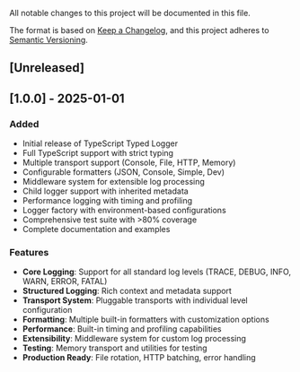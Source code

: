All notable changes to this project will be documented in this file.

The format is based on [Keep a Changelog](https://keepachangelog.com/en/1.0.0/),
and this project adheres to [Semantic Versioning](https://semver.org/spec/v2.0.0.html).

## [Unreleased]

## [1.0.0] - 2025-01-01

### Added
- Initial release of TypeScript Typed Logger
- Full TypeScript support with strict typing
- Multiple transport support (Console, File, HTTP, Memory)
- Configurable formatters (JSON, Console, Simple, Dev)
- Middleware system for extensible log processing
- Child logger support with inherited metadata
- Performance logging with timing and profiling
- Logger factory with environment-based configurations
- Comprehensive test suite with >80% coverage
- Complete documentation and examples

### Features
- **Core Logging**: Support for all standard log levels (TRACE, DEBUG, INFO, WARN, ERROR, FATAL)
- **Structured Logging**: Rich context and metadata support
- **Transport System**: Pluggable transports with individual level configuration
- **Formatting**: Multiple built-in formatters with customization options
- **Performance**: Built-in timing and profiling capabilities
- **Extensibility**: Middleware system for custom log processing
- **Testing**: Memory transport and utilities for testing
- **Production Ready**: File rotation, HTTP batching, error handling
